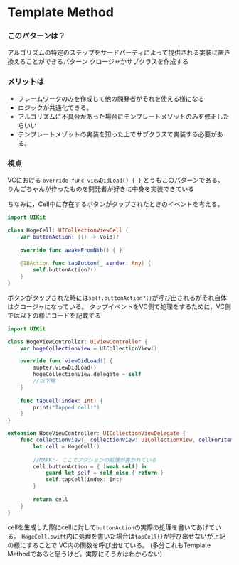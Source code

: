 #  Template Method

### このパターンは？

アルゴリズムの特定のステップをサードパーティによって提供される実装に置き換えることができるパターン
クロージャかサブクラスを作成する

### メリットは

- フレームワークのみを作成して他の開発者がそれを使える様になる
- ロジックが共通化できる。
- アルゴリズムに不具合があった場合にテンプレートメゾットのみを修正したらいい
- テンプレートメゾットの実装を知った上でサブクラスで実装する必要がある。

### 視点

VCにおける
`override func viewDidLoad() { }`
とうもこのパターンである。
りんごちゃんが作ったものを開発者が好きに中身を実装できている


ちなみに，Cell中に存在するボタンがタップされたときのイベントを考える。

```Swift:hogeCell.swift
import UIKit

class HogeCell: UICollectionViewCell {
    var buttonAction: (() -> Void)?
    
    override func awakeFromNib() { }
    
    @IBAction func tapButton(_ sender: Any) {
        self.buttonAction?()
    }
}
```

ボタンがタップされた時には`self.buttonAction?()`が呼び出されるがそれ自体はクロージャになっている。
タップイベントをVC側で処理をするために，VC側では以下の様にコードを記載する


```Swift:hogeVC.swift
import UIKit

class HogeViewController: UIViewController {
    var hogeCollectionView = UICollectionView()

    override func viewDidLoad() { 
        supter.viewDidLoad()
        hogeCollectionView.delegate = self
        //以下略
    }
    
    func tapCell(index: Int) {
        print("Tapped cell!")
    }
}

extension HogeViewController: UICollectionViewDelegate {
    func collectionView(_ collectionView: UICollectionView, cellForItemAt indexPath: IndexPath) -> UICollectionViewCell {
        let cell = HogeCell()
        
        //MARK:- ここでアクションの処理が書かれている
        cell.buttonAction = { [weak self] in
            guard let self = self else { return }
            self.tapCell(index: Int)
        }   
    
        return cell
    }
}
```

cellを生成した際にcellに対して`buttonAction`の実際の処理を書いてあげている。
`HogeCell.swift`内に処理を書いた場合は`tapCell()`が呼び出せないが上記の様にすることで
VC内の関数を呼び出せている。
(多分これもTemplate Methodであると思うけど，実際にそうかはわからない)
